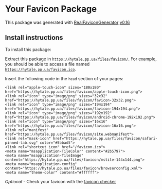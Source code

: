 # Your Favicon Package

This package was generated with [RealFaviconGenerator](https://realfavicongenerator.net/) [v0.16](https://realfavicongenerator.net/change_log#v0.16)

## Install instructions

To install this package:

Extract this package in <code>https://hytale.pp.ua/files/favicon/</code>. For example, you should be able to access a file named <code>https://hytale.pp.ua/favicon.ico</code>.

Insert the following code in the `head` section of your pages:

    <link rel="apple-touch-icon" sizes="180x180" href="https://hytale.pp.ua/files/favicon/apple-touch-icon.png">
    <link rel="icon" type="image/png" sizes="32x32" href="https://hytale.pp.ua/files/favicon/favicon-32x32.png">
    <link rel="icon" type="image/png" sizes="194x194" href="https://hytale.pp.ua/files/favicon/favicon-194x194.png">
    <link rel="icon" type="image/png" sizes="192x192" href="https://hytale.pp.ua/files/favicon/android-chrome-192x192.png">
    <link rel="icon" type="image/png" sizes="16x16" href="https://hytale.pp.ua/files/favicon/favicon-16x16.png">
    <link rel="manifest" href="https://hytale.pp.ua/files/favicon/site.webmanifest">
    <link rel="mask-icon" href="https://hytale.pp.ua/files/favicon/safari-pinned-tab.svg" color="#5bbad5">
    <link rel="shortcut icon" href="/favicon.ico">
    <meta name="msapplication-TileColor" content="#2b5797">
    <meta name="msapplication-TileImage" content="https://hytale.pp.ua/files/favicon/mstile-144x144.png">
    <meta name="msapplication-config" content="https://hytale.pp.ua/files/favicon/browserconfig.xml">
    <meta name="theme-color" content="#ffffff">

*Optional* - Check your favicon with the [favicon checker](https://realfavicongenerator.net/favicon_checker)
